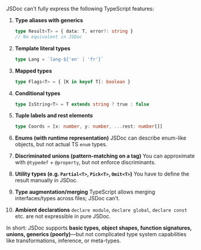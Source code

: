 JSDoc can't fully express the following TypeScript features:

1. **Type aliases with generics**

   ```ts
   type Result<T> = { data: T, error?: string }
   // No equivalent in JSDoc
   ```

2. **Template literal types**

   ```ts
   type Lang = `lang-${'en' | 'fr'}`
   ```

3. **Mapped types**

   ```ts
   type Flags<T> = { [K in keyof T]: boolean }
   ```

4. **Conditional types**

   ```ts
   type IsString<T> = T extends string ? true : false
   ```

5. **Tuple labels and rest elements**

   ```ts
   type Coords = [x: number, y: number, ...rest: number[]]
   ```

6. **Enums (with runtime representation)**
   JSDoc can describe enum-like objects, but not actual TS `enum` types.

7. **Discriminated unions (pattern-matching on a tag)**
   You can approximate with `@typedef` + `@property`, but not enforce discriminants.

8. **Utility types (e.g. `Partial<T>`, `Pick<T>`, `Omit<T>`)**
   You have to define the result manually in JSDoc.

9. **Type augmentation/merging**
   TypeScript allows merging interfaces/types across files; JSDoc can’t.

10. **Ambient declarations**
    `declare module`, `declare global`, `declare const` etc. are not expressible in pure JSDoc.

In short: JSDoc supports **basic types, object shapes, function signatures, unions, generics (poorly)**—but not complicated type system capabilities like transformations, inference, or meta-types.

